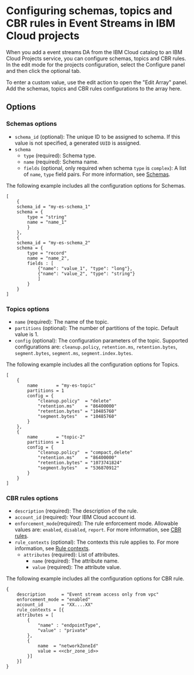# Configuring schemas, topics and CBR rules in Event Streams in IBM Cloud projects

When you add a event streams DA from the IBM Cloud catalog to an IBM Cloud Projects service, you can configure schemas, topics and CBR rules. In the edit mode for the projects configuration, select the Configure panel and then click the optional tab.

To enter a custom value, use the edit action to open the "Edit Array" panel. Add the schemas, topics and CBR rules configurations to the array here.


## Options
### Schemas options

- `schema_id` (optional): The unique ID to be assigned to schema. If this value is not specified, a generated `UUID` is assigned.
- `schema`
    - `type` (required): Schema type.
    - `name` (required): Schema name.
    - `fields` (optional, only required when schema `type` is `complex`): A list of `name`, `type` field pairs.  For more information, see [Schemas](https://cloud.ibm.com/docs/EventStreams?topic=EventStreams-ES_schema_registry).

The following example includes all the configuration options for Schemas.

```hcl
[
    {
    schema_id = "my-es-schema_1"
    schema = {
        type = "string"
        name = "name_1"
        }
    },
    {
    schema_id = "my-es-schema_2"
    schema = {
        type = "record"
        name = "name_2",
        fields : [
            {"name": "value_1", "type": "long"},
            {"name": "value_2", "type": "string"}
            ]
        }
    }
]
```

### Topics options
- `name` (required): The name of the topic.
- `partitions` (optional): The number of partitions of the topic. Default value is 1.
- `config` (optional): The configuration parameters of the topic. Supported configurations are: `cleanup.policy`, `retention.ms`, `retention.bytes`, `segment.bytes`, `segment.ms`, `segment.index.bytes`.

The following example includes all the configuration options for Topics.

```hcl
[
    {
        name       = "my-es-topic"
        partitions = 1
        config = {
            "cleanup.policy"  = "delete"
            "retention.ms"    = "86400000"
            "retention.bytes" = "10485760"
            "segment.bytes"   = "10485760"
        }
    },
    {
        name       = "topic-2"
        partitions = 1
        config = {
            "cleanup.policy"  = "compact,delete"
            "retention.ms"    = "86400000"
            "retention.bytes" = "1073741824"
            "segment.bytes"   = "536870912"
        }
    }
]
```

### CBR rules options

- `description` (required): The description of the rule.
- `account_id` (required): Your IBM Cloud account id.
- `enforcement_mode`(required): The rule enforcement mode. Allowable values are: `enabled`, `disabled`, `report`. For more information, see [CBR rules](https://cloud.ibm.com/docs/account?topic=account-context-restrictions-whatis#rule-enforcement).
- `rule_contexts` (optional): The contexts this rule applies to. For more information, see [Rule contexts](https://cloud.ibm.com/docs/account?topic=account-context-restrictions-whatis#restriction-context).
    - `attributes` (required): List of attributes.
        - `name` (required): The attribute name.
        - `value` (required): The attribute value.

The following example includes all the configuration options for CBR rule.

```hcl
{
    description      = "Event stream access only from vpc"
    enforcement_mode = "enabled"
    account_id       = "XX....XX"
    rule_contexts = [{
    attributes = [
        {
            "name" : "endpointType",
            "value" : "private"
        },
        {
            name  = "networkZoneId"
            value = <<cbr_zone_id>>
        }]
    }]
}
```
